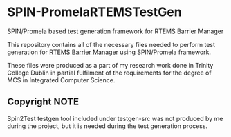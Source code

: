 # SPIN-PromelaRTEMSTestGen
SPIN/Promela based test generation framework for RTEMS Barrier Manager

This repository contains all of the necessary files needed to perform test generation for [RTEMS](https://www.rtems.org/ "RTEMS Homepage") [Barrier Manager](https://docs.rtems.org/branches/master/c-user/barrier/background.html "Barrier Manager") using SPIN/Promela framework.

These files were produced as a part of my research work done in Trinity College Dublin in partial fulfilment of the requirements for the degree of MCS in Integrated Computer Science.

## Copyright NOTE
Spin2Test testgen tool included under testgen-src was not produced by me during the project, but it is needed during the test generation process.
